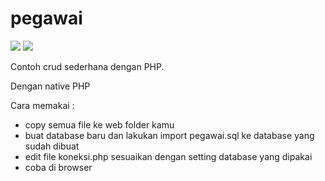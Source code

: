# pegawai

<img src="https://img.shields.io/github/license/ipang-dwi/xdesktop.svg" /> <img src="https://img.shields.io/badge/lab-firstplato.com-red.svg" />

Contoh crud sederhana dengan PHP.

Dengan native PHP

Cara memakai :
- copy semua file ke web folder kamu
- buat database baru dan lakukan import pegawai.sql ke database yang sudah dibuat
- edit file koneksi.php sesuaikan dengan setting database yang dipakai
- coba di browser


